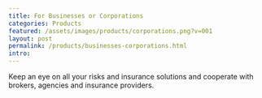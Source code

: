 ```yaml
---
title: For Businesses or Corporations
categories: Products
featured: /assets/images/products/corporations.png?v=001
layout: post
permalink: /products/businesses-corporations.html
intro: 
---
```

<p>Keep an eye on all your risks and insurance solutions and cooperate with brokers, agencies and insurance providers.</p>